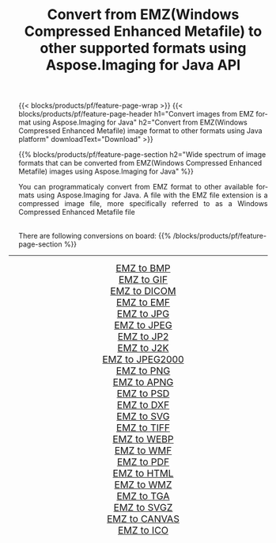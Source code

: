 ﻿---
title: Convert from EMZ(Windows Compressed Enhanced Metafile) to other supported formats using Aspose.Imaging for Java API 
weight: 3920
url: /java/conversion/from/emz/ 
lang: en
langdirlevel: 2
locales: zh-hans,ja,it,ru,de,es,fr,nl,id,lt,pl,pt,vi,tr,ko,zh-hant,ar,hi,th,sv,cs,uk,he
description: Aspose.Imaging API can easily convert from EMZ(Windows Compressed Enhanced Metafile) to other formats using Java platform
---

{{< blocks/products/pf/feature-page-wrap >}}
{{< blocks/products/pf/feature-page-header h1="Convert images from EMZ format using Aspose.Imaging for Java" h2="Convert from EMZ(Windows Compressed Enhanced Metafile) image format to other formats using Java platform" downloadText="Download" >}}


{{% blocks/products/pf/feature-page-section  h2="Wide spectrum of image formats that can be converted from EMZ(Windows Compressed Enhanced Metafile) images using Aspose.Imaging for Java" %}}
<p align=justify>You can programmaticaly convert from EMZ format to other available formats using 
Aspose.Imaging for Java. A file with the EMZ file extension is a compressed image file, more specifically referred to as a Windows Compressed Enhanced Metafile file</p>
<br/>
There are following conversions on board:
{{% /blocks/products/pf/feature-page-section %}}
<div class="container-fluid productfamilypage bg-gray">
    <div class="convertypes bg-gray agp-content section">
        <div class="container">
		<hr style="margin-left:-20px;"/>
		<div class="row other-converters" style="gap: 10px;font-size: 19px;text-align:center;">
		    <div class='col-md-2 other-converter remove-lp remove-rp'><a href="/imaging/java/conversion/emz-to-bmp/" style="padding:15px;">EMZ to BMP</a></div><div class='col-md-2 other-converter remove-lp remove-rp'><a href="/imaging/java/conversion/emz-to-gif/" style="padding:15px;">EMZ to GIF</a></div><div class='col-md-2 other-converter remove-lp remove-rp'><a href="/imaging/java/conversion/emz-to-dicom/" style="padding:15px;">EMZ to DICOM</a></div><div class='col-md-2 other-converter remove-lp remove-rp'><a href="/imaging/java/conversion/emz-to-emf/" style="padding:15px;">EMZ to EMF</a></div><div class='col-md-2 other-converter remove-lp remove-rp'><a href="/imaging/java/conversion/emz-to-jpg/" style="padding:15px;">EMZ to JPG</a></div><div class='col-md-2 other-converter remove-lp remove-rp'><a href="/imaging/java/conversion/emz-to-jpeg/" style="padding:15px;">EMZ to JPEG</a></div><div class='col-md-2 other-converter remove-lp remove-rp'><a href="/imaging/java/conversion/emz-to-jp2/" style="padding:15px;">EMZ to JP2</a></div><div class='col-md-2 other-converter remove-lp remove-rp'><a href="/imaging/java/conversion/emz-to-j2k/" style="padding:15px;">EMZ to J2K</a></div><div class='col-md-2 other-converter remove-lp remove-rp'><a href="/imaging/java/conversion/emz-to-jpeg2000/" style="padding:15px;">EMZ to JPEG2000</a></div><div class='col-md-2 other-converter remove-lp remove-rp'><a href="/imaging/java/conversion/emz-to-png/" style="padding:15px;">EMZ to PNG</a></div><div class='col-md-2 other-converter remove-lp remove-rp'><a href="/imaging/java/conversion/emz-to-apng/" style="padding:15px;">EMZ to APNG</a></div><div class='col-md-2 other-converter remove-lp remove-rp'><a href="/imaging/java/conversion/emz-to-psd/" style="padding:15px;">EMZ to PSD</a></div><div class='col-md-2 other-converter remove-lp remove-rp'><a href="/imaging/java/conversion/emz-to-dxf/" style="padding:15px;">EMZ to DXF</a></div><div class='col-md-2 other-converter remove-lp remove-rp'><a href="/imaging/java/conversion/emz-to-svg/" style="padding:15px;">EMZ to SVG</a></div><div class='col-md-2 other-converter remove-lp remove-rp'><a href="/imaging/java/conversion/emz-to-tiff/" style="padding:15px;">EMZ to TIFF</a></div><div class='col-md-2 other-converter remove-lp remove-rp'><a href="/imaging/java/conversion/emz-to-webp/" style="padding:15px;">EMZ to WEBP</a></div><div class='col-md-2 other-converter remove-lp remove-rp'><a href="/imaging/java/conversion/emz-to-wmf/" style="padding:15px;">EMZ to WMF</a></div><div class='col-md-2 other-converter remove-lp remove-rp'><a href="/imaging/java/conversion/emz-to-pdf/" style="padding:15px;">EMZ to PDF</a></div><div class='col-md-2 other-converter remove-lp remove-rp'><a href="/imaging/java/conversion/emz-to-html/" style="padding:15px;">EMZ to HTML</a></div><div class='col-md-2 other-converter remove-lp remove-rp'><a href="/imaging/java/conversion/emz-to-wmz/" style="padding:15px;">EMZ to WMZ</a></div><div class='col-md-2 other-converter remove-lp remove-rp'><a href="/imaging/java/conversion/emz-to-tga/" style="padding:15px;">EMZ to TGA</a></div><div class='col-md-2 other-converter remove-lp remove-rp'><a href="/imaging/java/conversion/emz-to-svgz/" style="padding:15px;">EMZ to SVGZ</a></div><div class='col-md-2 other-converter remove-lp remove-rp'><a href="/imaging/java/conversion/emz-to-canvas/" style="padding:15px;">EMZ to CANVAS</a></div><div class='col-md-2 other-converter remove-lp remove-rp'><a href="/imaging/java/conversion/emz-to-ico/" style="padding:15px;">EMZ to ICO</a></div>
                </div>
        </div>
    </div>
</div>
<br/>

